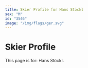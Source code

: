```yaml
---
title: Skier Profile for Hans Stöckl
sex: "M"
id: "3546"
image: "/img/flags/ger.svg" 
---
```


# Skier Profile

This page is for: Hans Stöckl.
    